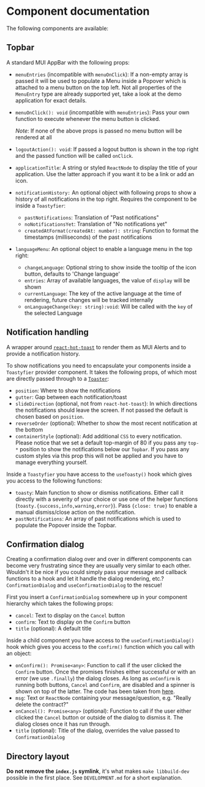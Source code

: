 # Component documentation

The following components are available:

## Topbar

A standard MUI AppBar with the following props:

- `menuEntries` (incompatible with `menuOnClick`): If a non-empty array is passed it
  will be used to populate a Menu inside a Popover which is attached to a menu button on
  the top left. Not all properties of the `MenuEntry` type are already supported yet,
  take a look at the demo application for exact details.
- `menuOnClick(): void` (incompatible with `menuEntries`): Pass your own function to
  execute whenever the menu button is clicked.

  _Note_: If none of the above props is passed no menu button will be rendered at all

- `logoutAction(): void`: If passed a logout button is shown in the top right and the
  passed function will be called `onClick`.
- `applicationTitle`: A string or styled `ReactNode` to display the title of your
  application. Use the latter approach if you want it to be a link or add an icon.
- `notificationHistory:` An optional object with following props to show a history of
  all notifications in the top right. Requires the component to be inside a
  `Toastyfier`:
  - `pastNotifications`: Translation of "Past notifications"
  - `noNotificationsYet`: Translation of "No notifications yet"
  - `createdAtFormat(createdAt: number): string`: Function to format the timestamps
    (milliseconds) of the past notifications
- `languageMenu`: An optional object to enable a language menu in the top right:
  - `changeLanguage`: Optional string to show inside the tooltip of the icon button,
    defaults to 'Change language'
  - `entries`: Array of available languages, the value of `display` will be shown
  - `currentLanguage`: The key of the active language at the time of rendering, future
    changes will be tracked internally
  - `onLanguageChange(key: string):void`: Will be called with the `key` of the selected
    Language

## Notification handling

A wrapper around [`react-hot-toast`](https://github.com/timolins/react-hot-toast) to
render them as MUI Alerts and to provide a notification history.

To show notifications you need to encapsulate your components inside a `Toastyfier`
provider component. It takes the following props, of which most are directly passed
through to a [`Toaster`](https://react-hot-toast.com/docs/toaster):

- `position`: Where to show the notifications
- `gutter`: Gap between each notification/toast
- `slideDirection` (optional, not from `react-hot-toast`): In which directions the
  notifications should leave the screen. If not passed the default is chosen based on
  `position`.
- `reverseOrder` (optional): Whether to show the most recent notification at the bottom
- `containerStyle` (optional): Add additional `CSS` to every notification. Please notice
  that we set a default top-margin of 80 if you pass any `top-*` position to show the
  notifications below our `Topbar`. If you pass any custom styles via this prop this
  will not be applied and you have to manage everything yourself.

Inside a `Toastyfier` you have access to the `useToasty()` hook which gives you access
to the following functions:

- `toasty`: Main function to show or dismiss notifications. Either call it directly with
  a severity of your choice or use one of the helper functions
  (`toasty.{success,info,warning,error}`). Pass `{close: true}` to enable a manual
  dismiss/close action on the notification.
- `pastNotifications`: An array of past notifications which is used to populate the
  Popover inside the Topbar.

## Confirmation dialog

Creating a confirmation dialog over and over in different components can become very
frustrating since they are usually very similar to each other. Wouldn't it be nice if
you could simply pass your message and callback functions to a hook and let it handle
the dialog rendering, etc.? `ConfirmationDialog` and `useConfirmationDialog` to the
rescue!

First you insert a `ConfirmationDialog` somewhere up in your component hierarchy which
takes the following props:

- `cancel`: Text to display on the `Cancel` button
- `confirm`: Text to display on the `Confirm` button
- `title` (optional): A default title

Inside a child component you have access to the `useConfirmationDialog()` hook which
gives you access to the `confirm()` function which you call with an object:

- `onConfirm(): Promise<any>`: Function to call if the user clicked the `Confirm`
  button. Once the promises finishes either successful or with an error (we use
  `.finally`) the dialog closes. As long as `onConfirm` is running both buttons,
  `Cancel` and `Confirm`, are disabled and a spinner is shown on top of the latter. The
  code has been taken from
  [here](https://mui.com/components/progress/#interactive-integration=).
- `msg`: Text or `ReactNode` containing your message/question, e.g. "Really delete the
  contract?"
- `onCancel(): Promise<any>` (optional): Function to call if the user either clicked the
  `Cancel` button or outside of the dialog to dismiss it. The dialog closes once it has
  run through.
- `title` (optional): Title of the dialog, overrides the value passed to
  `ConfirmationDialog`

## Directory layout

**Do not remove the `index.js` symlink**, it's what makes `make libbuild-dev` possible
in the first place. See `DEVELOPMENT.md` for a short explanation.
